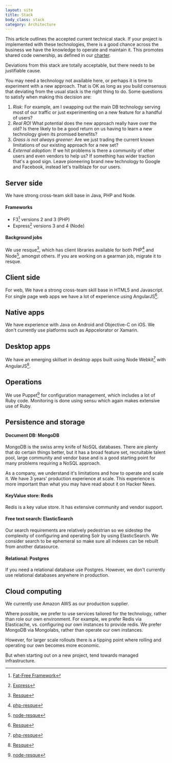 ```yaml
---
layout: site
title: Stack
body_class: stack
category: Architecture
---
```


This article outlines the accepted current technical stack. If your project is implemented with these technologies,
there is a good chance across the business we have the knowledge to operate and maintain it. This promotes shared code
ownership, as defined in our [charter](topics.html).

Deviations from this stack are totally acceptable, but there needs to be justifiable cause.

You may need a technology not available here, or perhaps it is time to experiment with a new approach. That is OK as
long as you build consensus that deviating from the usual stack is the right thing to do. Some questions to satisfy when
making this decision are:

1. *Risk:* For example, am I swapping out the main DB technology serving most of our traffic or just experimenting on a
new feature for a handful of users?
1. *Real ROI* What potential does the new approach really have over the old? Is there likely to be a good return on us
having to learn a new technology given its promised benefits?
1. *Grass is not always greener:* Are we just trading the current known limitations of our existing approach for a
new set?
1. *External adoption:* If we hit problems is there a community of other users and even vendors to help us? If something
has wider traction that's a good sign. Leave pioneering brand new technology to Google and Facebook, instead let's
trailblaze for our users.

## Server side

We have strong cross-team skill base in Java, PHP and Node.

#### Frameworks

* F3[^1] versions 2 and 3 (PHP)
* Express[^2] versions 3 and 4 (Node)

#### Background jobs

We use resque[^3], which has client libraries available for both PHP[^4] and Node[^5], amongst others. If you are
working on a gearman job, migrate it to resque.

## Client side

For web, We have a strong cross-team skill base in HTML5 and Javascript. For single page web apps we have a lot of
experience using AngularJS[^3].

## Native apps

We have experience with Java on Android and Objective-C on iOS. We don't currently use platforms such as Appcelorator or
Xamarin.

## Desktop apps

We have an emerging skillset in desktop apps built using Node Webkit[^4] with AngularJS[^3].

## Operations

We use Puppet[^5] for configuration management, which includes a lot of Ruby code. Monitoring is done using sensu which
again makes extensive use of Ruby.

## Persistence and storage

#### Document DB: MongoDB

MongoDB is the swiss army knife of NoSQL databases. There are plenty that do certain things better, but it has a broad
feature set, recruitable talent pool, large community and vendor base and is a good starting point for many problems
requiring a NoSQL approach.

As a company, we understand it's limitations and how to operate and scale it. We have 3 years' production experience at
scale. This experience is more important than what you may have read about it on Hacker News.

#### KeyValue store: Redis

Redis is a key value store. It has extensive community and vendor support.

#### Free text search: ElasticSearch

Our search requirements are relatively pedestrian so we sidestep the complexity of configuring and operating Solr by
using ElasticSearch. We consider search to be ephemeral so make sure all indexes can be rebuilt from another datasource.

#### Relational: Postgres

If you need a relational database use Postgres. However, we don't currently use relational databases anywhere in
production.

## Cloud computing

We currently use Amazon AWS as our production supplier.

Where possible, we prefer to use services tailored for the technology, rather than role our own environment. For
example, we prefer Redis via Elasticache, vs. configuring our own instances to provide redis. We prefer MongoDB via
Mongolabs, rather than operate our own instances.

However, for larger scale rollouts there is a tipping point where rolling and operating our own becomes more economic.

But when starting out on a new project, tend towards managed infrastructure.


[^1]: [Fat-Free Framework](http://fatfreeframework.com/home)
[^2]: [Express](http://expressjs.com/)
[^3]: [Resque](https://github.com/resque/resque)
[^4]: [php-resque](https://github.com/chrisboulton/php-resque)
[^5]: [node-resque](https://github.com/taskrabbit/node-resque)